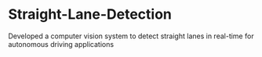 # Straight-Lane-Detection
Developed a computer vision system to detect straight lanes in real-time for autonomous driving applications 

